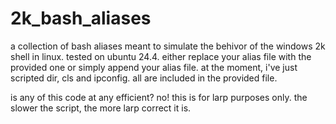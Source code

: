 # 2k_bash_aliases
a collection of bash aliases meant to simulate the behivor of the windows 2k shell in linux. tested on ubuntu 24.4. either replace your alias file with the provided one or simply append your alias file.
at the moment, i've just scripted dir, cls and ipconfig. all are included in the provided file.

is any of this code at any efficient? no! this is for larp purposes only. the slower the script, the more larp correct it is.
